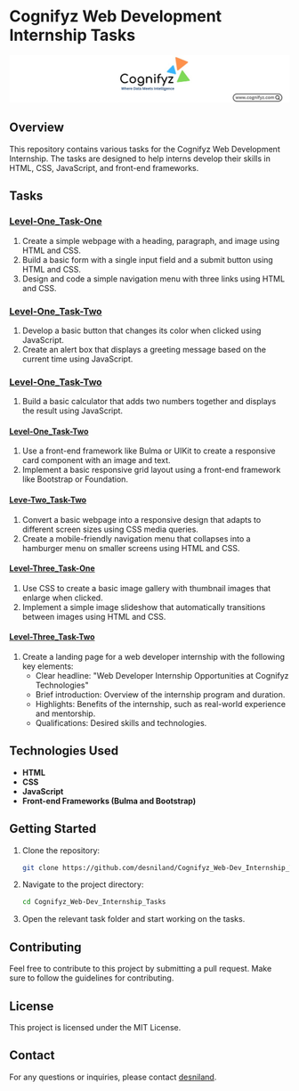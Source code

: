 # Cognifyz Web Development Internship Tasks

![alt text](https://github.com/desniland/Cognifyz_Web-Dev_Internship_Tasks/blob/4a32b78ec5e79dbe4a252eeecd1052f4de6e01e5/images/cognifyz.jpeg?raw=true)
## Overview
This repository contains various tasks for the Cognifyz Web Development Internship. The tasks are designed to help interns develop their skills in HTML, CSS, JavaScript, and front-end frameworks.

## Tasks

### [Level-One_Task-One](https://github.com/desniland/Cognifyz_Web-Dev_Internship_Tasks/tree/eb1ee1ed50cc192c0230d77e7f079dd2f977ca5e/Level-One_Task-One/Simple_Website-Task1) 
1. Create a simple webpage with a heading, paragraph, and image using HTML and CSS.
2. Build a basic form with a single input field and a submit button using HTML and CSS.
3. Design and code a simple navigation menu with three links using HTML and CSS.

### [Level-One_Task-Two](https://github.com/desniland/Cognifyz_Web-Dev_Internship_Tasks/blob/e8652cf7a7044adf0801e0e7be9d64e6f9b957b7/Level-One_Task-One/Simple_Website-Task1/contact.html)
1. Develop a basic button that changes its color when clicked using JavaScript.
2. Create an alert box that displays a greeting message based on the current time using JavaScript.
   
### [Level-One_Task-Two](https://github.com/desniland/Cognifyz_Web-Dev_Internship_Tasks/tree/e8652cf7a7044adf0801e0e7be9d64e6f9b957b7/Level-One_Task-Two/Simple_Calculator)

1. Build a basic calculator that adds two numbers together and displays the result using JavaScript.

#### [Level-One_Task-Two](https://github.com/desniland/Cognifyz_Web-Dev_Internship_Tasks/tree/09d545a45152d29a6b223ada2cede99669c7639b/Level-Two_Task-One)
1. Use a front-end framework like Bulma or UIKit to create a responsive card component with an image and text.
2. Implement a basic responsive grid layout using a front-end framework like Bootstrap or Foundation.

#### [Leve-Two_Task-Two](https://github.com/desniland/Cognifyz_Web-Dev_Internship_Tasks/tree/c2c1038c898d51adb3871dac0a62ee45b5e59728/Level-Two_Task-Two)
1. Convert a basic webpage into a responsive design that adapts to different screen sizes using CSS media queries.
2. Create a mobile-friendly navigation menu that collapses into a hamburger menu on smaller screens using HTML and CSS.

#### [Level-Three_Task-One](https://github.com/desniland/Cognifyz_Web-Dev_Internship_Tasks/tree/dc91414c45190983c17453c5723269264f5f22c5/Level-Three_Task-One)
1. Use CSS to create a basic image gallery with thumbnail images that enlarge when clicked.
2. Implement a simple image slideshow that automatically transitions between images using HTML and CSS.

#### [Level-Three_Task-Two](https://github.com/desniland/Cognifyz_Web-Dev_Internship_Tasks/tree/e84d153d29d1388c3e890d02322493c991ad47d7/Level-Three_Task-Two)
1. Create a landing page for a web developer internship with the following key elements:
    - Clear headline: "Web Developer Internship Opportunities at Cognifyz Technologies"
    - Brief introduction: Overview of the internship program and duration.
    - Highlights: Benefits of the internship, such as real-world experience and mentorship.
    - Qualifications: Desired skills and technologies.

## Technologies Used
- **HTML**
- **CSS**
- **JavaScript**
- **Front-end Frameworks (Bulma and Bootstrap)**

## Getting Started
1. Clone the repository:
    ```bash
    git clone https://github.com/desniland/Cognifyz_Web-Dev_Internship_Tasks.git
    ```
2. Navigate to the project directory:
    ```bash
    cd Cognifyz_Web-Dev_Internship_Tasks
    ```
3. Open the relevant task folder and start working on the tasks.

## Contributing
Feel free to contribute to this project by submitting a pull request. Make sure to follow the guidelines for contributing.

## License
This project is licensed under the MIT License.

## Contact
For any questions or inquiries, please contact [desniland](https://github.com/desniland).
